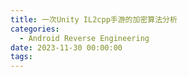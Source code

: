 ```yaml
---
title: 一次Unity IL2cpp手游的加密算法分析
categories:
  - Android Reverse Engineering
date: 2023-11-30 00:00:00
tags:
---
```

